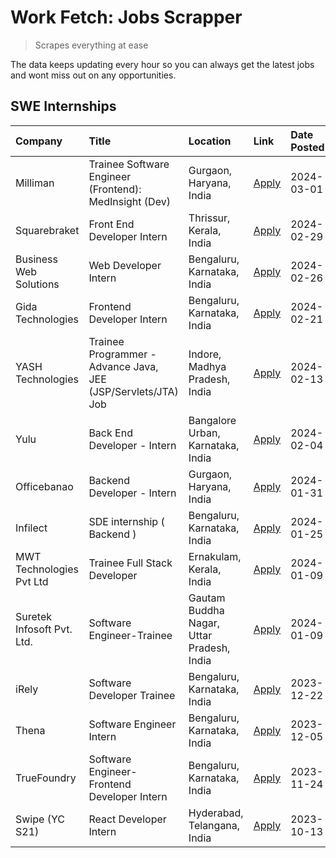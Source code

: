 # Work Fetch: Jobs Scrapper
> Scrapes everything at ease

The data keeps updating every hour so you can always get the latest jobs and wont miss out on any opportunities.

## SWE Internships
<!--START_SECTION:workfetch-->
| Company                    | Title                                                         | Location                                  | Link                                                                                                                                                                                                                                                                              | Date Posted   |
|:---------------------------|:--------------------------------------------------------------|:------------------------------------------|:----------------------------------------------------------------------------------------------------------------------------------------------------------------------------------------------------------------------------------------------------------------------------------|:--------------|
| Milliman                   | Trainee Software Engineer (Frontend): MedInsight (Dev)        | Gurgaon, Haryana, India                   | [Apply](https://in.linkedin.com/jobs/view/trainee-software-engineer-frontend-medinsight-dev-at-milliman-3792874280?refId=sUQoWf%2BFfnrTyReq47HH4w%3D%3D&trackingId=ZIn32krt8R%2FTFbDMXCmosQ%3D%3D&position=10&pageNum=0&trk=public_jobs_jserp-result_search-card)                 | 2024-03-01    |
| Squarebraket               | Front End Developer Intern                                    | Thrissur, Kerala, India                   | [Apply](https://in.linkedin.com/jobs/view/front-end-developer-intern-at-squarebraket-3838541191?refId=sUQoWf%2BFfnrTyReq47HH4w%3D%3D&trackingId=8DgQD5UO%2BlPNfLoAkIIUow%3D%3D&position=17&pageNum=0&trk=public_jobs_jserp-result_search-card)                                    | 2024-02-29    |
| Business Web Solutions     | Web Developer Intern                                          | Bengaluru, Karnataka, India               | [Apply](https://in.linkedin.com/jobs/view/web-developer-intern-at-business-web-solutions-3839906144?refId=sUQoWf%2BFfnrTyReq47HH4w%3D%3D&trackingId=W3InbURl4oDELW%2FNx1um4w%3D%3D&position=21&pageNum=0&trk=public_jobs_jserp-result_search-card)                                | 2024-02-26    |
| Gida Technologies          | Frontend Developer Intern                                     | Bengaluru, Karnataka, India               | [Apply](https://in.linkedin.com/jobs/view/frontend-developer-intern-at-gida-technologies-3836040945?refId=sUQoWf%2BFfnrTyReq47HH4w%3D%3D&trackingId=c2BzfAyYwUkvT%2B4wmkBVMQ%3D%3D&position=16&pageNum=0&trk=public_jobs_jserp-result_search-card)                                | 2024-02-21    |
| YASH Technologies          | Trainee Programmer - Advance Java, JEE (JSP/Servlets/JTA) Job | Indore, Madhya Pradesh, India             | [Apply](https://in.linkedin.com/jobs/view/trainee-programmer-advance-java-jee-jsp-servlets-jta-job-at-yash-technologies-3811759183?refId=sUQoWf%2BFfnrTyReq47HH4w%3D%3D&trackingId=qvQ7struvXhyKoE9d%2BTelQ%3D%3D&position=14&pageNum=0&trk=public_jobs_jserp-result_search-card) | 2024-02-13    |
| Yulu                       | Back End Developer - Intern                                   | Bangalore Urban, Karnataka, India         | [Apply](https://in.linkedin.com/jobs/view/back-end-developer-intern-at-yulu-3821682220?refId=sUQoWf%2BFfnrTyReq47HH4w%3D%3D&trackingId=zZZNeTFKAfs6CRshWNnagA%3D%3D&position=6&pageNum=0&trk=public_jobs_jserp-result_search-card)                                                | 2024-02-04    |
| Officebanao                | Backend Developer - Intern                                    | Gurgaon, Haryana, India                   | [Apply](https://in.linkedin.com/jobs/view/backend-developer-intern-at-officebanao-3814263731?refId=sUQoWf%2BFfnrTyReq47HH4w%3D%3D&trackingId=MLVFerL4sLkBl9gmSYoWkA%3D%3D&position=24&pageNum=0&trk=public_jobs_jserp-result_search-card)                                         | 2024-01-31    |
| Infilect                   | SDE internship ( Backend )                                    | Bengaluru, Karnataka, India               | [Apply](https://in.linkedin.com/jobs/view/sde-internship-backend-at-infilect-3815120558?refId=sUQoWf%2BFfnrTyReq47HH4w%3D%3D&trackingId=TUq9SreIzoVeuIszin6mOg%3D%3D&position=25&pageNum=0&trk=public_jobs_jserp-result_search-card)                                              | 2024-01-25    |
| MWT Technologies Pvt Ltd   | Trainee Full Stack Developer                                  | Ernakulam, Kerala, India                  | [Apply](https://in.linkedin.com/jobs/view/trainee-full-stack-developer-at-mwt-technologies-pvt-ltd-3800921715?refId=sUQoWf%2BFfnrTyReq47HH4w%3D%3D&trackingId=hLdKiVuFyjvSaQn75X2QVQ%3D%3D&position=4&pageNum=0&trk=public_jobs_jserp-result_search-card)                         | 2024-01-09    |
| Suretek Infosoft Pvt. Ltd. | Software Engineer-Trainee                                     | Gautam Buddha Nagar, Uttar Pradesh, India | [Apply](https://in.linkedin.com/jobs/view/software-engineer-trainee-at-suretek-infosoft-pvt-ltd-3800934643?refId=sUQoWf%2BFfnrTyReq47HH4w%3D%3D&trackingId=ZzeXYT2IxKyXCrqjT6sPQA%3D%3D&position=18&pageNum=0&trk=public_jobs_jserp-result_search-card)                           | 2024-01-09    |
| iRely                      | Software Developer Trainee                                    | Bengaluru, Karnataka, India               | [Apply](https://in.linkedin.com/jobs/view/software-developer-trainee-at-irely-3801577534?refId=sUQoWf%2BFfnrTyReq47HH4w%3D%3D&trackingId=K1tFsAPo4HCSXaNPGigKlg%3D%3D&position=9&pageNum=0&trk=public_jobs_jserp-result_search-card)                                              | 2023-12-22    |
| Thena                      | Software Engineer Intern                                      | Bengaluru, Karnataka, India               | [Apply](https://in.linkedin.com/jobs/view/software-engineer-intern-at-thena-3778731751?refId=sUQoWf%2BFfnrTyReq47HH4w%3D%3D&trackingId=y9Pirusp5GXboLU2H5a7kg%3D%3D&position=12&pageNum=0&trk=public_jobs_jserp-result_search-card)                                               | 2023-12-05    |
| TrueFoundry                | Software Engineer- Frontend Developer Intern                  | Bengaluru, Karnataka, India               | [Apply](https://in.linkedin.com/jobs/view/software-engineer-frontend-developer-intern-at-truefoundry-3790095058?refId=sUQoWf%2BFfnrTyReq47HH4w%3D%3D&trackingId=8ntqvnQmGm7Fh2P7uauAXw%3D%3D&position=11&pageNum=0&trk=public_jobs_jserp-result_search-card)                      | 2023-11-24    |
| Swipe (YC S21)             | React Developer Intern                                        | Hyderabad, Telangana, India               | [Apply](https://in.linkedin.com/jobs/view/react-developer-intern-at-swipe-yc-s21-3737600089?refId=sUQoWf%2BFfnrTyReq47HH4w%3D%3D&trackingId=xecJJf2UK09mfgqKEV2ang%3D%3D&position=13&pageNum=0&trk=public_jobs_jserp-result_search-card)                                          | 2023-10-13    |
<!--END_SECTION:workfetch-->
